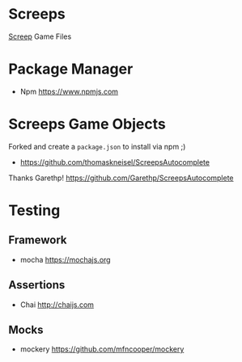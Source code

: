 # Screeps
[Screep](http://screeps.com) Game Files

# Package Manager
- Npm https://www.npmjs.com

# Screeps Game Objects

Forked and create a `package.json` to install via npm ;)
- https://github.com/thomaskneisel/ScreepsAutocomplete

Thanks Garethp!
https://github.com/Garethp/ScreepsAutocomplete

# Testing
## Framework
- mocha https://mochajs.org

## Assertions
- Chai http://chaijs.com

## Mocks
- mockery https://github.com/mfncooper/mockery

